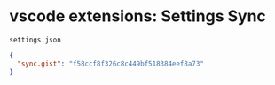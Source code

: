# vscode extensions: Settings Sync

`settings.json`

```json
{
  "sync.gist": "f58ccf8f326c8c449bf518384eef8a73"
}
```
